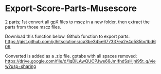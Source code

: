 # Export-Score-Parts-Musescore
2 parts; 1st convert all gpX files to mscz in a new folder, then extract the parts from those mscz files.

Download this function below.
Github function to export parts: https://gist.github.com/jdhitsolutions/ca3be345e677337ea2e4d585bc1bd609

Converted is added as a .zip file.
gptabs with all spaces removed: https://drive.google.com/file/d/1qDiLAwQUCPJwe66JmIfhdSsHjni95t_q/view?usp=sharing
